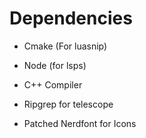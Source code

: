 # Dependencies

* Cmake (For luasnip)
* Node (for lsps)
* C++ Compiler 


* Ripgrep for telescope
* Patched Nerdfont for Icons 
